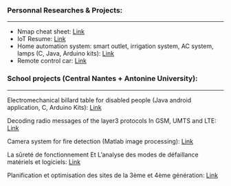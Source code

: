 ### Personnal Researches & Projects:
-------------------------------------------------------------------------------------------------------------------------------
- Nmap cheat sheet: [Link](https://www.scribd.com/document/448607461/Nmap-Cheat-Sheet)
- IoT Resume: [Link](https://www.scribd.com/document/405623548/IoT-resume) 
- Home automation system: smart outlet, irrigation system, AC system, lamps  (C, Java, Arduino kits): [Link](https://www.youtube.com/watch?v=QLqHIe0b0QI) 
- Remote control car: [Link]( https://www.youtube.com/watch?v=g5nBIqvin1o)
   
### School projects (Central Nantes + Antonine University):
-------------------------------------------------------------------------------------------------------------------------------
  Electromechanical billard table for disabled people  (Java android application, C, Arduino Kits): [Link](https://www.youtube.com/watch?v=8rKsrSCCWYEl)
  
  Decoding radio messages of the layer3 protocols In GSM, UMTS and LTE: [Link](https://www.scribd.com/document/360213237/Decoding-radio-messages-of-the-layer3-protocols-In-GSM-UMTS-and-LTE-Networks)
  
  Camera system for fire detection  (Matlab image processing): [Link](https://www.scribd.com/document/360524657/Fire-detection-using-MATALB-image-processing)
  
  La sûreté de fonctionnement Et L’analyse des modes de défaillance matériels et logiciels: [Link](https://www.scribd.com/document/360213384/La-surete-de-fonctionnement-Et-L-analyse-des-modes-de-defaillance-materiels-et-logiciels)  
  
  Planification et optimisation des sites de la 3ème et 4ème génération: [Link](https://www.scribd.com/document/269895065/Planification-et-optimisation-des-sites-de-la-3eme-et-4eme-generation)
